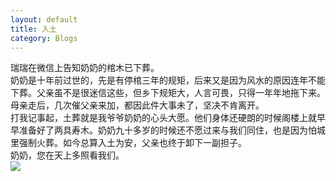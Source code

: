 ```yaml
---
layout: default 
title: 入土
category: Blogs
---
```

瑞瑞在微信上告知奶奶的棺木已下葬。<br/>
奶奶是十年前过世的，先是有停棺三年的规矩，后来又是因为风水的原因连年不能下葬。父亲虽不是很迷信这些，但乡下规矩大，人言可畏，只得一年年地拖下来。母亲走后，几次催父亲来加，都因此件大事未了，坚决不肯离开。<br/>
打我记事起，土葬就是我爷爷奶奶的心头大愿。他们身体还硬朗的时候阁楼上就早早准备好了两具寿木。奶奶九十多岁的时候还不愿过来与我们同住，也是因为怕城里强制火葬。如今总算入土为安，父亲也终于卸下一副担子。<br/>
奶奶，您在天上多照看我们。<br/>
![]({{site.url}}/photos/2014/2014-11-29.jpg)

